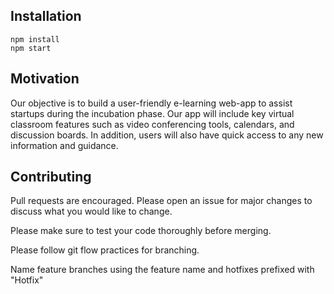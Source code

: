 
## Installation

```
npm install
npm start
```

## Motivation
Our objective is to build a user-friendly e-learning web-app to assist startups during the incubation phase. Our app will include key virtual classroom features such as video conferencing tools, calendars, and discussion boards. In addition, users will also have quick access to any new information and guidance.


## Contributing
Pull requests are encouraged. Please open an issue for major changes to discuss what you would like to change.

Please make sure to test your code thoroughly before merging.

Please follow git flow practices for branching.

Name feature branches using the feature name and hotfixes prefixed with "Hotfix"

